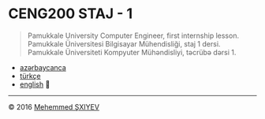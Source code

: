 # CENG200 STAJ - 1
> Pamukkale University Computer Engineer, first internship lesson. <br>
> Pamukkale Üniversitesi Bilgisayar Mühendisliği, staj 1 dersi. <br>
> Pamukkale Üniversiteti Kompyuter Mühəndisliyi, təcrübə dərsi 1. <br>

  * [azərbaycanca](https://github.com/mahammad/CENG200_STAJ1/blob/master/rm/az.md#azerkosmos-t%C9%99cr%C3%BCb%C9%99-program%C4%B1-tap%C5%9F%C4%B1r%C4%B1qlar%C4%B1)
  * [türkçe](https://github.com/mahammad/CENG200_STAJ1/blob/master/rm/tr.md#azerkosmos-staj-program%C4%B1-g%C3%B6revleri)
  * [english](https://github.com/mahammad/CENG200_STAJ1#ceng200-staj---1) :arrows_counterclockwise:

  ------------------
  :copyright: 2016 [Mehemmed ŞXIYEV](https://linkedin.com/in/mehemmedsxiyev)  

  
